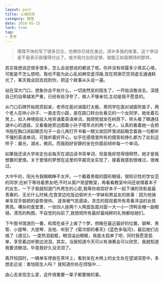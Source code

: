 ```yaml
---
layout: post
title: 心诚则灵
category: 随笔
date: 2016-05-15
lock: true
tag: 
- 思考
---
```

> 喋喋不休的写了很多日志，仿佛你已经在身边，讲许多我的故事，这个举动是不是表示我懂得付出了。或许我付出到足够，就能正如我期待的那样。

<!-- more -->

其实我想说还很多很多，怎么会说想说的都说了呢。你并没有袒露多少真实心境，可能是不怎么想吧。我也不能为此心乱如麻空虚浮躁,现在把渺茫空洞虚无通通耗光了，某天我会回去找到你，把这个故事从头说一遍。

站在深大门口，想象你会干些什么，一切突然变的陌生了，一开始没敢进去，深感自己的自卑越发严重，已经有些浮夸了，做人不够亲切,主动是我不愿意的。

从门口石碑开始观赏起来，老师在面对湖面打太极，男同学在面对湖面吹笛子，两个老人在哄小孙子、一直走完小路，是在路口转台处看见的一个女同学，她坐着石凳上，如入神境般投入地背诵着英语单词，我顺势就坐在树荫下，转头看了眼通往湖中心的道路，又看看她旁边围着小孙子喂早点的两个老人，认真的看着她一会把书抱在胸口闭起眼念句子一会儿再打开书看一眼又收回怀里闭起眼念着我一句都听不懂的英语单词，可我听着好开心，似乎在感情里所有的摸索和挣扎都为了此刻这样子：晨光，湖水，微风，而我刚好安静的坐在你面前倾听每一个单词。

如果我还读大学肯定也会每天在湖边读书背单词，但是我却觉得很释然，她才是我想要的爱情。关于爱情的梦想在这里的早晨完全实现了，接着我感到很难过，很难过。

大中午的，阳光令我眼睛睁不太开。一个戴着黑框的圆形眼镜，很知识性的学女范的同学,在树下等待着男友吧;不时从窗户观望教室，再看看教室中间还收理着本子的女生，一下子我就知道门外男生的心思,我等你收拾好本子一起下课的背影是最青春的，无论什么时候;在食堂边吃饭边偷听大一学妹和男盆友的故事：因为他骑单车双手脱把的姿势很帅。 逐渐被气氛感染，贪恋的窥视着所有青春洋溢的女孩男孩。嘈杂的食堂里，一张四人座两个人两盘饭面对面一大一小一顶鸭舌帽一副眼镜，漂亮的构图，不自觉的向前了,我想把所有最好最纯粹的礼物都给她们。

下午图书馆游历一番，和爬在桌子上做了个梦。傍晚在最近最好的位置，钢琴、黑管、小提琴、大提琴、吉他、听到了《菊次郎的春天》《蓝色多瑙河》，最后她们合唱了《遇见》。一度热泪盈眶，眼泪溢出眼眶，我是太孤单了吧，同时我愿意孤单，享受着边听歌边流泪，其实，当我知道今天可以有演奏会可以欣赏，我就知道我要流眼泪，毕竟我好久没流泪了。

离开校园时，一辆单车停放在草坪上，看到坐在木椅上的女生处在望湖深思中，多想走近说：害怕陌生人吗？ 我知道你处在烦恼中....

由心去发现怎么爱，这件很重要一辈子都要做的事。

